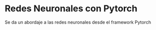 # Redes Neuronales con Pytorch


Se da un abordaje a las redes neuronales desde el framework Pytorch

